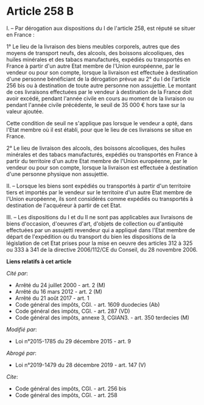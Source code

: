 # Article 258 B

I. – Par dérogation aux dispositions du I de l'article 258, est réputé se situer en France :

1° Le lieu de la livraison des biens meubles corporels, autres que des moyens de transport neufs, des alcools, des boissons
alcooliques, des huiles minérales et des tabacs manufacturés, expédiés ou transportés en France à partir d'un autre Etat
membre de l'Union européenne, par le vendeur ou pour son compte, lorsque la livraison est effectuée à destination d'une
personne bénéficiant de la dérogation prévue au 2° du I de l'article 256 bis ou à destination de toute autre personne non
assujettie. Le montant de ces livraisons effectuées par le vendeur à destination de la France doit avoir excédé, pendant
l'année civile en cours au moment de la livraison ou pendant l'année civile précédente, le seuil de 35 000 € hors taxe sur la
valeur ajoutée.

Cette condition de seuil ne s'applique pas lorsque le vendeur a opté, dans l'Etat membre où il est établi, pour que le lieu
de ces livraisons se situe en France.

2° Le lieu de livraison des alcools, des boissons alcooliques, des huiles minérales et des tabacs manufacturés, expédiés ou
transportés en France à partir du territoire d'un autre Etat membre de l'Union européenne, par le vendeur ou pour son compte,
lorsque la livraison est effectuée à destination d'une personne physique non assujettie.

II. – Lorsque les biens sont expédiés ou transportés à partir d'un territoire tiers et importés par le vendeur sur le
territoire d'un autre Etat membre de l'Union européenne, ils sont considérés comme expédiés ou transportés à destination de
l'acquéreur à partir de cet Etat.

III. – Les dispositions du I et du II ne sont pas applicables aux livraisons de biens d'occasion, d'oeuvres d'art, d'objets
de collection ou d'antiquité effectuées par un assujetti revendeur qui a appliqué dans l'Etat membre de départ de
l'expédition ou du transport du bien les dispositions de la législation de cet Etat prises pour la mise en oeuvre des
articles 312 à 325 ou 333 à 341 de la directive 2006/112/CE du Conseil, du 28 novembre 2006.

**Liens relatifs à cet article**

_Cité par_:

  - Arrêté du 24 juillet 2000 - art. 2 (M)
  - Arrêté du 16 mars 2012 - art. 2 (M)
  - Arrêté du 21 août 2017 - art. 1
  - Code général des impôts, CGI. - art. 1609 duodecies (Ab)
  - Code général des impôts, CGI. - art. 287 (VD)
  - Code général des impôts, annexe 3, CGIAN3. - art. 350 terdecies (M)

_Modifié par_:

  - Loi n°2015-1785 du 29 décembre 2015 - art. 9

_Abrogé par_:

  - Loi n°2019-1479 du 28 décembre 2019 - art. 147 (V)

_Cite_:

  - Code général des impôts, CGI. - art. 256 bis
  - Code général des impôts, CGI. - art. 258
